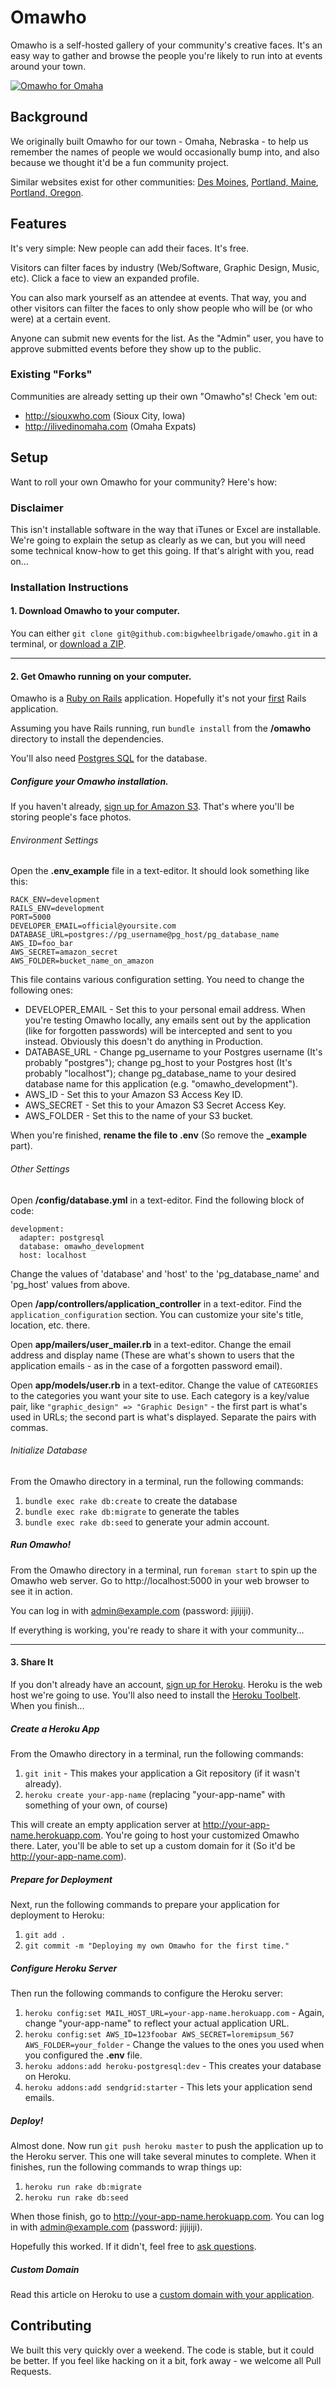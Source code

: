 # Omawho

Omawho is a self-hosted gallery of your community's creative faces. It's an
easy way to gather and browse the people you're likely to run into at
events around your town.

[![Omawho for Omaha](http://omawho.com/assets/omawho-share-c2aeb14a3f36ce0ad996bb2c24cf1f72.png)](http://www.omawho.com)

## Background

We originally built Omawho for our town - Omaha, Nebraska - to help us remember
the names of people we would occasionally bump into, and also because we
thought it'd be a fun community project.

Similar websites exist for other communities: [Des Moines](http://desmob.com/),
[Portland, Maine](http://www.creativeportland.com/people/all),
[Portland, Oregon](http://prtlnd.com/).

## Features

It's very simple: New people can add their faces. It's free.

Visitors can filter faces by industry (Web/Software, Graphic Design, Music, etc).
Click a face to view an expanded profile.

You can also mark yourself as an attendee at events. That way, you and other
visitors can filter the faces to only show people who will be (or who were) at
a certain event.

Anyone can submit new events for the list. As the "Admin" user, you have to
approve submitted events before they show up to the public.

### Existing "Forks"

Communities are already setting up their own "Omawho"s! Check 'em out:

- http://siouxwho.com (Sioux City, Iowa)
- http://ilivedinomaha.com (Omaha Expats)

## Setup

Want to roll your own Omawho for your community? Here's how:

### Disclaimer

This isn't installable software in the way that iTunes or Excel are installable.
We're going to explain the setup as clearly as we can, but you will need some
technical know-how to get this going. If that's alright with you, read on...

### Installation Instructions

#### 1. Download Omawho to your computer.

You can either `git clone git@github.com:bigwheelbrigade/omawho.git` in a terminal,
or [download a ZIP](https://github.com/bigwheelbrigade/omawho/archive/master.zip).

---

#### 2. Get Omawho running on your computer.

Omawho is a [Ruby on Rails](http://rubyonrails.org/) application. Hopefully it's
not your [first](http://cdn.memegenerator.net/instances/400x/36168434.jpg)
Rails application.

Assuming you have Rails running, run `bundle install` from the **/omawho**
directory to install the dependencies.

You'll also need [Postgres SQL](http://postgresapp.com/) for the database.

##### Configure your Omawho installation.

If you haven't already, [sign up for Amazon S3](http://s3.amazon.com). That's 
where you'll be storing people's face photos.

###### Environment Settings

Open the **.env_example** file in a text-editor. It should look something like 
this:

```
RACK_ENV=development
RAILS_ENV=development
PORT=5000
DEVELOPER_EMAIL=official@yoursite.com
DATABASE_URL=postgres://pg_username@pg_host/pg_database_name
AWS_ID=foo_bar
AWS_SECRET=amazon_secret
AWS_FOLDER=bucket_name_on_amazon
```

This file contains various configuration setting. You need to change the
following ones:

- DEVELOPER_EMAIL - Set this to your personal email address. When you're
testing Omawho locally, any emails sent out by the application (like for
forgotten passwords) will be intercepted and sent to you instead. Obviously
this doesn't do anything in Production.
- DATABASE_URL - Change pg_username to your Postgres username (It's probably
"postgres"); change pg_host to your Postgres host (It's probably "localhost");
change pg_database_name to your desired database name for this application (e.g.
"omawho_development").
- AWS_ID - Set this to your Amazon S3 Access Key ID.
- AWS_SECRET - Set this to your Amazon S3 Secret Access Key.
- AWS_FOLDER - Set this to the name of your S3 bucket.

When you're finished, **rename the file to .env** (So remove the **_example**
part).

###### Other Settings

Open **/config/database.yml** in a text-editor. Find the following block of
code:

```
development:
  adapter: postgresql
  database: omawho_development
  host: localhost
```

Change the values of 'database' and 'host' to the 'pg_database_name' and
'pg_host' values from above.

Open **/app/controllers/application_controller** in a text-editor. Find the 
`application_configuration` section. You can customize your site's title, 
location, etc. there.

Open **app/mailers/user_mailer.rb** in a text-editor. Change the email address 
and display name (These are what's shown to users that the application emails -
as in the case of a forgotten password email).

Open **app/models/user.rb** in a text-editor. Change the value of `CATEGORIES`
to the categories you want your site to use. Each category is a key/value pair,
like `"graphic_design" => "Graphic Design"` - the first part is what's used in
URLs; the second part is what's displayed. Separate the pairs with commas.

###### Initialize Database

From the Omawho directory in a terminal, run the following commands:

1. `bundle exec rake db:create` to create the database
2. `bundle exec rake db:migrate` to generate the tables
3. `bundle exec rake db:seed` to generate your admin account.

##### Run Omawho!

From the Omawho directory in a terminal, run `foreman start` to spin up the
Omawho web server. Go to http://localhost:5000 in your web browser to see it in
action.

You can log in with admin@example.com (password: jijijiji).

If everything is working, you're ready to share it with your community...

---

#### 3. Share It

If you don't already have an account, [sign up for Heroku](http://heroku.com).
Heroku is the web host we're going to use. You'll also need to install the
[Heroku Toolbelt](https://toolbelt.heroku.com/). When you finish...

##### Create a Heroku App

From the Omawho directory in a terminal, run the following commands:

1. `git init` - This makes your application a Git repository (if it wasn't already).
2. `heroku create your-app-name` (replacing "your-app-name" with something of 
your own, of course)

This will create an empty application server at http://your-app-name.herokuapp.com.
You're going to host your customized Omawho there. Later, you'll be able to set
up a custom domain for it (So it'd be http://your-app-name.com).

##### Prepare for Deployment

Next, run the following commands to prepare your application for deployment to
Heroku:

1. `git add .`
2. `git commit -m "Deploying my own Omawho for the first time."`

##### Configure Heroku Server

Then run the following commands to configure the Heroku server:

1. `heroku config:set MAIL_HOST_URL=your-app-name.herokuapp.com` - Again, change
"your-app-name" to reflect your actual application URL.
2. `heroku config:set AWS_ID=123foobar AWS_SECRET=loremipsum_567 
AWS_FOLDER=your_folder` - Change the values to the ones you used when you
configured the **.env** file.
3. `heroku addons:add heroku-postgresql:dev` - This creates your database on Heroku.
4. `heroku addons:add sendgrid:starter` - This lets your application send emails.

##### Deploy!

Almost done. Now run `git push heroku master` to push the application up to the
Heroku server. This one will take several minutes to complete. When it finishes,
run the following commands to wrap things up:

1. `heroku run rake db:migrate`
2. `heroku run rake db:seed`

When those finish, go to http://your-app-name.herokuapp.com. You can log in with 
admin@example.com (password: jijijiji).

Hopefully this worked. If it didn't, feel free to [ask questions](http://github.com/bigwheelbrigade/omawho/issues).

##### Custom Domain

Read this article on Heroku to use a [custom domain with your application](http://your-app-name.herokuapp.com).

## Contributing

We built this very quickly over a weekend. The code is stable, but it could be
better. If you feel like hacking on it a bit, fork away - we welcome all Pull 
Requests.
